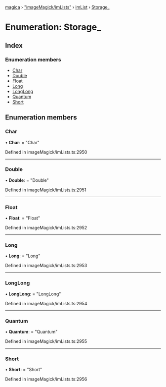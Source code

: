 [magica](../README.md) › ["imageMagick/imLists"](../modules/_imagemagick_imlists_.md) › [imList](../modules/_imagemagick_imlists_.imlist.md) › [Storage_](_imagemagick_imlists_.imlist.storage_.md)

# Enumeration: Storage_

## Index

### Enumeration members

* [Char](_imagemagick_imlists_.imlist.storage_.md#char)
* [Double](_imagemagick_imlists_.imlist.storage_.md#double)
* [Float](_imagemagick_imlists_.imlist.storage_.md#float)
* [Long](_imagemagick_imlists_.imlist.storage_.md#long)
* [LongLong](_imagemagick_imlists_.imlist.storage_.md#longlong)
* [Quantum](_imagemagick_imlists_.imlist.storage_.md#quantum)
* [Short](_imagemagick_imlists_.imlist.storage_.md#short)

## Enumeration members

###  Char

• **Char**: = "Char"

Defined in imageMagick/imLists.ts:2950

___

###  Double

• **Double**: = "Double"

Defined in imageMagick/imLists.ts:2951

___

###  Float

• **Float**: = "Float"

Defined in imageMagick/imLists.ts:2952

___

###  Long

• **Long**: = "Long"

Defined in imageMagick/imLists.ts:2953

___

###  LongLong

• **LongLong**: = "LongLong"

Defined in imageMagick/imLists.ts:2954

___

###  Quantum

• **Quantum**: = "Quantum"

Defined in imageMagick/imLists.ts:2955

___

###  Short

• **Short**: = "Short"

Defined in imageMagick/imLists.ts:2956
